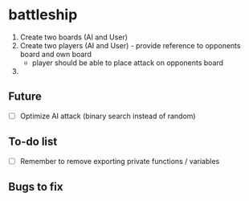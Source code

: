 # battleship

1. Create two boards (AI and User)
2. Create two players (AI and User) - provide reference to opponents board and own board
    - player should be able to place attack on opponents board
3. 


## Future
- [ ] Optimize AI attack (binary search instead of random)

## To-do list
- [ ] Remember to remove exporting private functions / variables

## Bugs to fix

